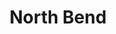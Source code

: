 ---
title: "North Bend"
hashtag: "north-bend"
tags:
  - Cascades
  - Cities I have visited
  - City
  - King County
  - Washington
  - I-90
---